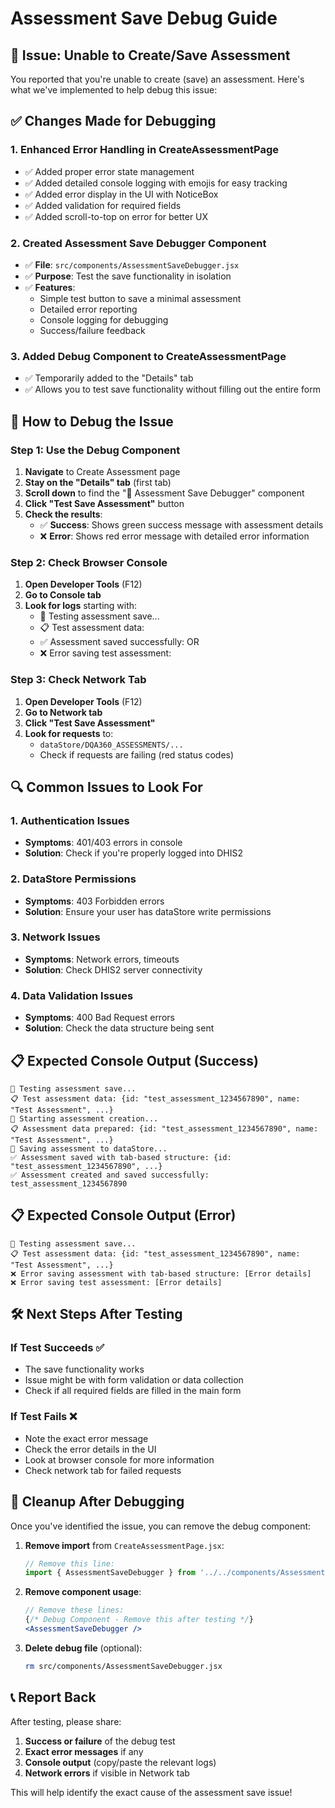 # Assessment Save Debug Guide

## 🐛 Issue: Unable to Create/Save Assessment

You reported that you're unable to create (save) an assessment. Here's what we've implemented to help debug this issue:

## ✅ **Changes Made for Debugging**

### 1. **Enhanced Error Handling in CreateAssessmentPage**
- ✅ Added proper error state management
- ✅ Added detailed console logging with emojis for easy tracking
- ✅ Added error display in the UI with NoticeBox
- ✅ Added validation for required fields
- ✅ Added scroll-to-top on error for better UX

### 2. **Created Assessment Save Debugger Component**
- ✅ **File**: `src/components/AssessmentSaveDebugger.jsx`
- ✅ **Purpose**: Test the save functionality in isolation
- ✅ **Features**:
  - Simple test button to save a minimal assessment
  - Detailed error reporting
  - Console logging for debugging
  - Success/failure feedback

### 3. **Added Debug Component to CreateAssessmentPage**
- ✅ Temporarily added to the "Details" tab
- ✅ Allows you to test save functionality without filling out the entire form

## 🚀 **How to Debug the Issue**

### Step 1: Use the Debug Component
1. **Navigate** to Create Assessment page
2. **Stay on the "Details" tab** (first tab)
3. **Scroll down** to find the "🧪 Assessment Save Debugger" component
4. **Click "Test Save Assessment"** button
5. **Check the results**:
   - ✅ **Success**: Shows green success message with assessment details
   - ❌ **Error**: Shows red error message with detailed error information

### Step 2: Check Browser Console
1. **Open Developer Tools** (F12)
2. **Go to Console tab**
3. **Look for logs** starting with:
   - 🧪 Testing assessment save...
   - 📋 Test assessment data:
   - ✅ Assessment saved successfully: OR
   - ❌ Error saving test assessment:

### Step 3: Check Network Tab
1. **Open Developer Tools** (F12)
2. **Go to Network tab**
3. **Click "Test Save Assessment"**
4. **Look for requests** to:
   - `dataStore/DQA360_ASSESSMENTS/...`
   - Check if requests are failing (red status codes)

## 🔍 **Common Issues to Look For**

### 1. **Authentication Issues**
- **Symptoms**: 401/403 errors in console
- **Solution**: Check if you're properly logged into DHIS2

### 2. **DataStore Permissions**
- **Symptoms**: 403 Forbidden errors
- **Solution**: Ensure your user has dataStore write permissions

### 3. **Network Issues**
- **Symptoms**: Network errors, timeouts
- **Solution**: Check DHIS2 server connectivity

### 4. **Data Validation Issues**
- **Symptoms**: 400 Bad Request errors
- **Solution**: Check the data structure being sent

## 📋 **Expected Console Output (Success)**

```
🧪 Testing assessment save...
📋 Test assessment data: {id: "test_assessment_1234567890", name: "Test Assessment", ...}
🚀 Starting assessment creation...
📋 Assessment data prepared: {id: "test_assessment_1234567890", name: "Test Assessment", ...}
💾 Saving assessment to dataStore...
✅ Assessment saved with tab-based structure: {id: "test_assessment_1234567890", ...}
✅ Assessment created and saved successfully: test_assessment_1234567890
```

## 📋 **Expected Console Output (Error)**

```
🧪 Testing assessment save...
📋 Test assessment data: {id: "test_assessment_1234567890", name: "Test Assessment", ...}
❌ Error saving assessment with tab-based structure: [Error details]
❌ Error saving test assessment: [Error details]
```

## 🛠️ **Next Steps After Testing**

### If Test Succeeds ✅
- The save functionality works
- Issue might be with form validation or data collection
- Check if all required fields are filled in the main form

### If Test Fails ❌
- Note the exact error message
- Check the error details in the UI
- Look at browser console for more information
- Check network tab for failed requests

## 🧹 **Cleanup After Debugging**

Once you've identified the issue, you can remove the debug component:

1. **Remove import** from `CreateAssessmentPage.jsx`:
   ```jsx
   // Remove this line:
   import { AssessmentSaveDebugger } from '../../components/AssessmentSaveDebugger'
   ```

2. **Remove component usage**:
   ```jsx
   // Remove these lines:
   {/* Debug Component - Remove this after testing */}
   <AssessmentSaveDebugger />
   ```

3. **Delete debug file** (optional):
   ```bash
   rm src/components/AssessmentSaveDebugger.jsx
   ```

## 📞 **Report Back**

After testing, please share:
1. **Success or failure** of the debug test
2. **Exact error messages** if any
3. **Console output** (copy/paste the relevant logs)
4. **Network errors** if visible in Network tab

This will help identify the exact cause of the assessment save issue!